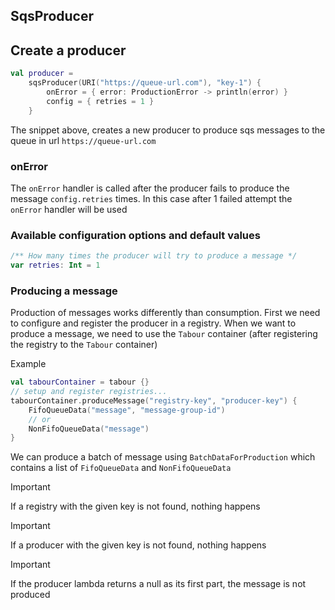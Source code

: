## SqsProducer

## Create a producer

```kotlin
val producer =
    sqsProducer(URI("https://queue-url.com"), "key-1") {
        onError = { error: ProductionError -> println(error) }
        config = { retries = 1 }
    }
```

The snippet above, creates a new producer to produce sqs messages to the queue in url `https://queue-url.com`

### onError

The `onError` handler is called after the producer fails to produce the message `config.retries` times.
In this case after 1 failed attempt the `onError` handler will be used

### Available configuration options and default values

```kotlin
/** How many times the producer will try to produce a message */
var retries: Int = 1
```

### Producing a message

Production of messages works differently than consumption.
First we need to configure and register the producer in a registry.
When we want to produce a message, we need to use the `Tabour`
container (after registering the registry to the `Tabour` container)

Example

```kotlin
val tabourContainer = tabour {}
// setup and register registries...
tabourContainer.produceMessage("registry-key", "producer-key") {
    FifoQueueData("message", "message-group-id")
    // or
    NonFifoQueueData("message")
}

```

We can produce a batch of message using `BatchDataForProduction` which contains a list of `FifoQueueData` and `NonFifoQueueData`

> [!IMPORTANT]
> If a registry with the given key is not found, nothing happens

> [!IMPORTANT]
> If a producer with the given key is not found, nothing happens

> [!IMPORTANT]
> If the producer lambda returns a null as its first part, the message is not produced

